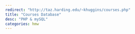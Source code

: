 ```yaml
---
redirect: "http://taz.harding.edu/~khuggins/courses.php"
title: "Courses Database"
desc: "PHP & mySQL"
categories: hmw
---
```

